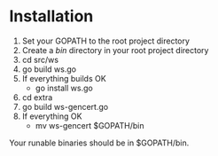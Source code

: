 
# Installation

1. Set your GOPATH to the root project directory
2. Create a _bin_ directory in your root project directory
3. cd src/ws
4. go build ws.go
5. If everything builds OK
    - go install ws.go
6. cd extra
7. go build ws-gencert.go
8. If everything OK
    - mv ws-gencert $GOPATH/bin

Your runable binaries should be in $GOPATH/bin.

